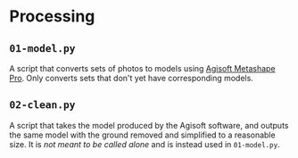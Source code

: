 # Processing

## `01-model.py`
A script that converts sets of photos to models using [Agisoft Metashape Pro](https://www.agisoft.com/). Only converts sets that don't yet have corresponding models.

## `02-clean.py`
A script that takes the model produced by the Agisoft software, and outputs the same model with the ground removed and simplified to a reasonable size. It is _not meant to be called alone_ and is instead used in `01-model.py`.
